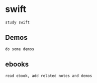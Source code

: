 # swift
	study swift

## Demos
	do some demos
	
## ebooks
	read ebook, add related notes and demos
	

